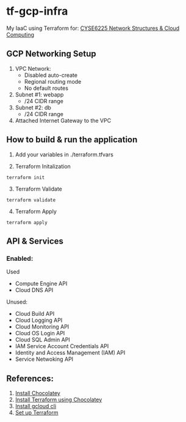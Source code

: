 # tf-gcp-infra

My IaaC using Terraform for: [CYSE6225 Network Structures &amp; Cloud Computing](https://spring2024.csye6225.cloud/)

## GCP Networking Setup

1. VPC Network:
   - Disabled auto-create 
   - Regional routing mode
   - No default routes
2. Subnet #1: webapp
   - /24 CIDR range
3. Subnet #2: db
   - /24 CIDR range
4. Attached Internet Gateway to the VPC

## How to build & run the application

1. Add your variables in ./terraform.tfvars

2. Terraform Initalization
   
```
terraform init
```

3. Terraform Validate
   
```
terraform validate
```

4. Terraform Apply
   
```
terraform apply
```

## API & Services

### Enabled:

Used
- Compute Engine API
- Cloud DNS API

Unused:
- Cloud Build API
- Cloud Logging API
- Cloud Monitoring API
- Cloud OS Login API
- Cloud SQL Admin API
- IAM Service Account Credentials API
- Identity and Access Management (IAM) API
- Service Netwoking API

## References:
1. [Install Chocolatey](https://docs.chocolatey.org/en-us/choco/setup)
2. [Install Terraform using Chocolatey](https://community.chocolatey.org/packages/terraform)
3. [Install gcloud cli](https://cloud.google.com/sdk/docs/install)
4. [Set up Terraform](https://developer.hashicorp.com/terraform/install?ajs_aid=ee087ad3-951d-4cf7-bcf4-ebbe422dd887&product_intent=terraform)

